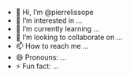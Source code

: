 - 👋 Hi, I’m @pierrelissope
- 👀 I’m interested in ...
- 🌱 I’m currently learning ...
- 💞️ I’m looking to collaborate on ...
- 📫 How to reach me ...
- 😄 Pronouns: ...
- ⚡ Fun fact: ...

<!---
pierrelissope/pierrelissope is a ✨ special ✨ repository because its `README.md` (this file) appears on your GitHub profile.
You can click the Preview link to take a look at your changes.
--->
